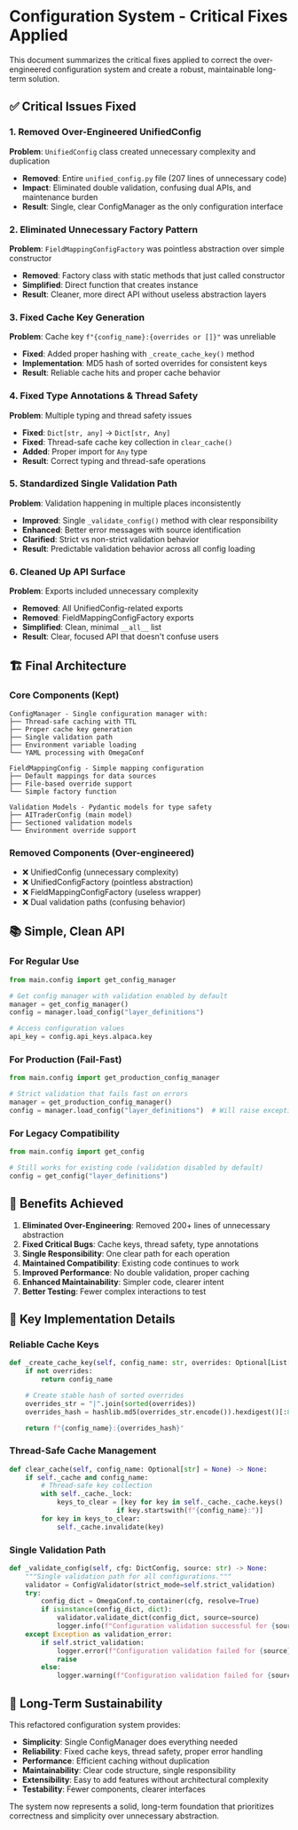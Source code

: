 # Configuration System - Critical Fixes Applied

This document summarizes the critical fixes applied to correct the over-engineered configuration system and create a robust, maintainable long-term solution.

## ✅ Critical Issues Fixed

### 1. **Removed Over-Engineered UnifiedConfig**

**Problem**: `UnifiedConfig` class created unnecessary complexity and duplication

- **Removed**: Entire `unified_config.py` file (207 lines of unnecessary code)
- **Impact**: Eliminated double validation, confusing dual APIs, and maintenance burden
- **Result**: Single, clear ConfigManager as the only configuration interface

### 2. **Eliminated Unnecessary Factory Pattern**

**Problem**: `FieldMappingConfigFactory` was pointless abstraction over simple constructor

- **Removed**: Factory class with static methods that just called constructor
- **Simplified**: Direct function that creates instance
- **Result**: Cleaner, more direct API without useless abstraction layers

### 3. **Fixed Cache Key Generation**

**Problem**: Cache key `f"{config_name}:{overrides or []}"` was unreliable

- **Fixed**: Added proper hashing with `_create_cache_key()` method
- **Implementation**: MD5 hash of sorted overrides for consistent keys
- **Result**: Reliable cache hits and proper cache behavior

### 4. **Fixed Type Annotations & Thread Safety**

**Problem**: Multiple typing and thread safety issues

- **Fixed**: `Dict[str, any]` → `Dict[str, Any]`
- **Fixed**: Thread-safe cache key collection in `clear_cache()`
- **Added**: Proper import for `Any` type
- **Result**: Correct typing and thread-safe operations

### 5. **Standardized Single Validation Path**

**Problem**: Validation happening in multiple places inconsistently

- **Improved**: Single `_validate_config()` method with clear responsibility
- **Enhanced**: Better error messages with source identification
- **Clarified**: Strict vs non-strict validation behavior
- **Result**: Predictable validation behavior across all config loading

### 6. **Cleaned Up API Surface**

**Problem**: Exports included unnecessary complexity

- **Removed**: All UnifiedConfig-related exports
- **Removed**: FieldMappingConfigFactory exports
- **Simplified**: Clean, minimal `__all__` list
- **Result**: Clear, focused API that doesn't confuse users

## 🏗️ Final Architecture

### Core Components (Kept)

```
ConfigManager - Single configuration manager with:
├── Thread-safe caching with TTL
├── Proper cache key generation
├── Single validation path
├── Environment variable loading
└── YAML processing with OmegaConf

FieldMappingConfig - Simple mapping configuration
├── Default mappings for data sources
├── File-based override support
└── Simple factory function

Validation Models - Pydantic models for type safety
├── AITraderConfig (main model)
├── Sectioned validation models
└── Environment override support
```

### Removed Components (Over-engineered)

- ❌ UnifiedConfig (unnecessary complexity)
- ❌ UnifiedConfigFactory (pointless abstraction)
- ❌ FieldMappingConfigFactory (useless wrapper)
- ❌ Dual validation paths (confusing behavior)

## 📚 Simple, Clean API

### For Regular Use

```python
from main.config import get_config_manager

# Get config manager with validation enabled by default
manager = get_config_manager()
config = manager.load_config("layer_definitions")

# Access configuration values
api_key = config.api_keys.alpaca.key
```

### For Production (Fail-Fast)

```python
from main.config import get_production_config_manager

# Strict validation that fails fast on errors
manager = get_production_config_manager()
config = manager.load_config("layer_definitions")  # Will raise exception on validation errors
```

### For Legacy Compatibility

```python
from main.config import get_config

# Still works for existing code (validation disabled by default)
config = get_config("layer_definitions")
```

## 🎯 Benefits Achieved

1. **Eliminated Over-Engineering**: Removed 200+ lines of unnecessary abstraction
2. **Fixed Critical Bugs**: Cache keys, thread safety, type annotations
3. **Single Responsibility**: One clear path for each operation
4. **Maintained Compatibility**: Existing code continues to work
5. **Improved Performance**: No double validation, proper caching
6. **Enhanced Maintainability**: Simpler code, clearer intent
7. **Better Testing**: Fewer complex interactions to test

## 🔧 Key Implementation Details

### Reliable Cache Keys

```python
def _create_cache_key(self, config_name: str, overrides: Optional[List[str]]) -> str:
    if not overrides:
        return config_name

    # Create stable hash of sorted overrides
    overrides_str = "|".join(sorted(overrides))
    overrides_hash = hashlib.md5(overrides_str.encode()).hexdigest()[:8]

    return f"{config_name}:{overrides_hash}"
```

### Thread-Safe Cache Management

```python
def clear_cache(self, config_name: Optional[str] = None) -> None:
    if self._cache and config_name:
        # Thread-safe key collection
        with self._cache._lock:
            keys_to_clear = [key for key in self._cache._cache.keys()
                           if key.startswith(f"{config_name}:")]
        for key in keys_to_clear:
            self._cache.invalidate(key)
```

### Single Validation Path

```python
def _validate_config(self, cfg: DictConfig, source: str) -> None:
    """Single validation path for all configurations."""
    validator = ConfigValidator(strict_mode=self.strict_validation)
    try:
        config_dict = OmegaConf.to_container(cfg, resolve=True)
        if isinstance(config_dict, dict):
            validator.validate_dict(config_dict, source=source)
            logger.info(f"Configuration validation successful for {source}")
    except Exception as validation_error:
        if self.strict_validation:
            logger.error(f"Configuration validation failed for {source}: {validation_error}")
            raise
        else:
            logger.warning(f"Configuration validation failed for {source}: {validation_error}")
```

## 🚀 Long-Term Sustainability

This refactored configuration system provides:

- **Simplicity**: Single ConfigManager does everything needed
- **Reliability**: Fixed cache keys, thread safety, proper error handling
- **Performance**: Efficient caching without duplication
- **Maintainability**: Clear code structure, single responsibility
- **Extensibility**: Easy to add features without architectural complexity
- **Testability**: Fewer components, clearer interfaces

The system now represents a solid, long-term foundation that prioritizes correctness and simplicity over unnecessary abstraction.
